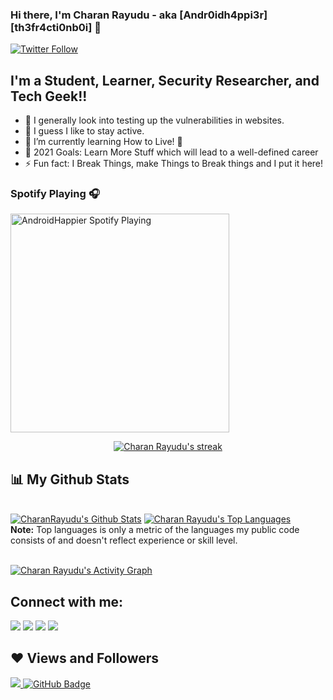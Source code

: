 
### Hi there, I'm Charan Rayudu - aka [Andr0idh4ppi3r][th3fr4cti0nb0i] 👋


[![Twitter Follow](https://img.shields.io/twitter/follow/AndroidHappier?color=1DA1F2&logo=twitter&style=for-the-badge)](https://twitter.com/intent/follow?original_referer=https://github.com/CharanRayudu&screen_name=AndroidHappier)

## I'm a Student, Learner, Security Researcher, and Tech Geek!!

- 🔭 I generally look into testing up the vulnerabilities in websites.
- 🤷 I guess I like to stay active.
- 🌱 I’m currently learning How to Live! 🤣
- 🥅 2021 Goals: Learn More Stuff which will lead to a well-defined career
- ⚡ Fun fact: I Break Things, make Things to Break things and I put it here!


### Spotify Playing 🎧

[<img src="https://spotify-github-profile.vercel.app/api/view.svg?uid=314dddzhqwj5m6ka4ad545xgv2sy&cover_image=true&theme=novatorem" alt="AndroidHappier Spotify Playing" width="350" />](https://open.spotify.com/user/314dddzhqwj5m6ka4ad545xgv2sy)



<p align="center">
    <a href="https://github.com/CharanRayudu/github-readme-streak-stats">
        <img title="🔥 Get streak stats for your profile at git.io/streak-stats" alt="Charan Rayudu's streak" src="https://github-readme-streak-stats.herokuapp.com/?user=CharanRayudu&theme=black-ice&hide_border=true&stroke=0000&background=060A0CD0"/>
    </a>
</p>

## 📊 My Github Stats

  <br/>
    <a href="https://github.com/CharanRayudu/github-readme-stats"><img alt="CharanRayudu's Github Stats" src="https://github-readme-stats.vercel.app/api?username=CharanRayudu&show_icons=true&count_private=true&theme=react&hide_border=true&bg_color=0D1117" /></a>
  <a href="https://github.com/CharanRayudu/github-readme-stats"><img alt="Charan Rayudu's Top Languages" src="https://github-readme-stats.vercel.app/api/top-langs/?username=CharanRayudu&langs_count=8&count_private=true&layout=compact&theme=react&hide_border=true&bg_color=0D1117" /></a>
  <br/>
  <b>Note:</b> Top languages is only a metric of the languages my public code consists of and doesn't reflect experience or skill level.


<br/>
<br/>

<a href="https://github.com/CharanRayudu/github-readme-activity-graph"><img alt="Charan Rayudu's Activity Graph" src="https://activity-graph.herokuapp.com/graph?username=CharanRayudu&bg_color=0D1117&color=5BCDEC&line=5BCDEC&point=FFFFFF&hide_border=true" /></a>


## Connect with me:
<p align="left">

<a href = "https://www.linkedin.com/in/rayudusrisaicharan/"><img src="https://img.icons8.com/fluent/48/000000/linkedin.png"/></a>
<a href = "https://twitter.com/AndroidHappier"><img src="https://img.icons8.com/fluent/48/000000/twitter.png"/></a>
<a href = "https://www.instagram.com/charan._.rayudu/"><img src="https://img.icons8.com/fluent/48/000000/instagram-new.png"/></a>
<a href = "https://www.facebook.com/charan.rayudu/"><img src="https://img.icons8.com/fluent/48/000000/facebook-new.png"/></a>

</p>

## ❤ Views and Followers
<a href="https://github.com/CharanRayudu/github-profile-views-counter">
    <img src="https://komarev.com/ghpvc/?username=CharanRayudu&style=flat-square">
</a>
<a href="https://github.com/CharanRayudu?tab=followers"><img src="https://img.shields.io/github/followers/CharanRayudu?label=Followers&style=social" alt="GitHub Badge"></a>
